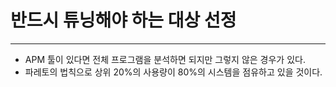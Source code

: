 # 반드시 튜닝해야 하는 대상 선정

---

- APM 툴이 있다면 전체 프로그램을 분석하면 되지만 그렇지 않은 경우가 있다.
- 파레토의 법칙으로 상위 20%의 사용량이 80%의 시스템을 점유하고 있을 것이다.
